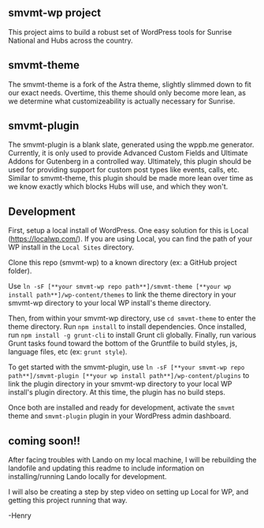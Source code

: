 ## smvmt-wp project

This project aims to build a robust set of WordPress tools for Sunrise National and Hubs across the country.

## smvmt-theme

The smvmt-theme is a fork of the Astra theme, slightly slimmed down to fit our exact needs. Overtime, this theme should only become more lean, as we determine what customizeability is actually necessary for Sunrise.

## smvmt-plugin

The smvmt-plugin is a blank slate, generated using the wppb.me generator. Currently, it is only used to provide Advanced Custom Fields and Ultimate Addons for Gutenberg in a controlled way. Ultimately, this plugin should be used for providing support for custom post types like events, calls, etc. Similar to smvmt-theme, this plugin should be made more lean over time as we know exactly which blocks Hubs will use, and which they won't.

## Development

First, setup a local install of WordPress. One easy solution for this is Local (https://localwp.com/). If you are using Local, you can find the path of your WP install in the `Local Sites` directory.

Clone this repo (smvmt-wp) to a known directory (ex: a GitHub project folder).

Use `ln -sF [**your smvmt-wp repo path**]/smvmt-theme [**your wp install path**]/wp-content/themes` to link the theme directory in your smvmt-wp directory to your local WP install's theme directory.

Then, from within your smvmt-wp directory, use `cd smvmt-theme` to enter the theme directory. Run `npm install` to install dependencies. Once installed, run `npm install -g grunt-cli` to install Grunt cli globally. Finally, run various Grunt tasks found toward the bottom of the Gruntfile to build styles, js, language files, etc (ex: `grunt style`).

To get started with the smvmt-plugin, use `ln -sF [**your smvmt-wp repo path**]/smvmt-plugin [**your wp install path**]/wp-content/plugins` to link the plugin directory in your smvmt-wp directory to your local WP install's plugin directory. At this time, the plugin has no build steps.

Once both are installed and ready for development, activate the `smvmt` theme and `smvmt-plugin` plugin in your WordPress admin dashboard.

## coming soon!!

After facing troubles with Lando on my local machine, I will be rebuilding the landofile and updating this readme to include information on installing/running Lando locally for development.

I will also be creating a step by step video on setting up Local for WP, and getting this project running that way.

-Henry